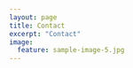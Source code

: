 ```yaml
---
layout: page
title: Contact
excerpt: "Contact"
image:
  feature: sample-image-5.jpg
---
```



<div class="github-card" data-github="erdogant" data-width="400" data-height="150" data-theme="default"></div>
<script src="//cdn.jsdelivr.net/github-cards/latest/widget.js"></script>
